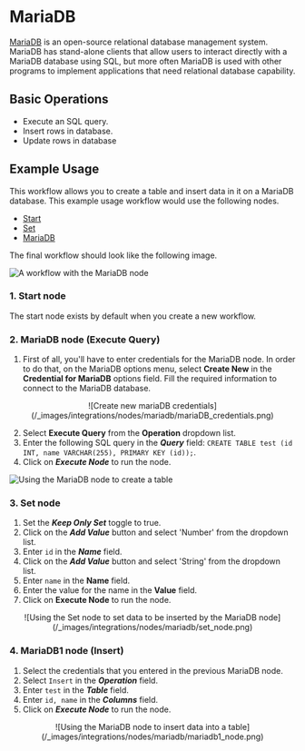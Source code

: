 # MariaDB

[MariaDB](https://www.mariadb.com/) is an open-source relational database management system. MariaDB has stand-alone clients that allow users to interact directly with a MariaDB database using SQL, but more often MariaDB is used with other programs to implement applications that need relational database capability.

## Basic Operations

* Execute an SQL query.
* Insert rows in database.
* Update rows in database

## Example Usage

This workflow allows you to create a table and insert data in it on a MariaDB database. This example usage workflow would use the following nodes.
- [Start](/integrations/core-nodes/n8n-nodes-base.start/)
- [Set](/integrations/core-nodes/n8n-nodes-base.set/)
- [MariaDB]()

The final workflow should look like the following image.

![A workflow with the MariaDB node](/_images/integrations/nodes/mariadb/workflow.png)

### 1. Start node

The start node exists by default when you create a new workflow.

### 2. MariaDB node (Execute Query)

1. First of all, you'll have to enter credentials for the MariaDB node. In order to do that, on the MariaDB options menu, select **Create New** in the **Credential for MariaDB** options field. Fill the required information to connect to the MariaDB database. 

<center>
![Create new mariaDB credentials](/_images/integrations/nodes/mariadb/mariaDB_credentials.png)
</center>

2. Select **Execute Query** from the **Operation** dropdown list.
3. Enter the following SQL query in the ***Query*** field: `CREATE TABLE test (id INT, name VARCHAR(255), PRIMARY KEY (id));`.
4. Click on ***Execute Node*** to run the node.

![Using the MariaDB node to create a table](/_images/integrations/nodes/mariadb/mariadb_node.png)
</center>

### 3. Set node

1. Set the ***Keep Only Set*** toggle to true.
2. Click on the ***Add Value*** button and select 'Number' from the dropdown list.
3. Enter `id` in the ***Name*** field.
4. Click on the ***Add Value*** button and select 'String' from the dropdown list.
5. Enter `name` in the **Name** field.
6. Enter the value for the name in the **Value** field.
7. Click on **Execute Node** to run the node.

<center>
![Using the Set node to set data to be inserted by the MariaDB node](/_images/integrations/nodes/mariadb/set_node.png)
</center>

### 4. MariaDB1 node (Insert)

1. Select the credentials that you entered in the previous MariaDB node.
2. Select `Insert` in the ***Operation*** field.
3. Enter `test` in the ***Table*** field.
4. Enter `id, name` in the ***Columns*** field.
5. Click on ***Execute Node*** to run the node.

<center>
![Using the MariaDB node to insert data into a table](/_images/integrations/nodes/mariadb/mariadb1_node.png)
</center>
